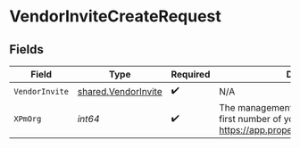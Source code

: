# VendorInviteCreateRequest


## Fields

| Field                                                                                                                    | Type                                                                                                                     | Required                                                                                                                 | Description                                                                                                              |
| ------------------------------------------------------------------------------------------------------------------------ | ------------------------------------------------------------------------------------------------------------------------ | ------------------------------------------------------------------------------------------------------------------------ | ------------------------------------------------------------------------------------------------------------------------ |
| `VendorInvite`                                                                                                           | [shared.VendorInvite](../../models/shared/vendorinvite.md)                                                               | :heavy_check_mark:                                                                                                       | N/A                                                                                                                      |
| `XPmOrg`                                                                                                                 | *int64*                                                                                                                  | :heavy_check_mark:                                                                                                       | The management ID (MID), found in the first number of your URL when logged in:  https://app.propertymeld.com/{MID}/m/123 |